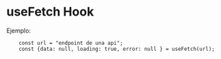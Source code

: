 # useFetch Hook

Ejemplo:
```
    const url = "endpoint de una api";
    const {data: null, loading: true, error: null } = useFetch(url);
```